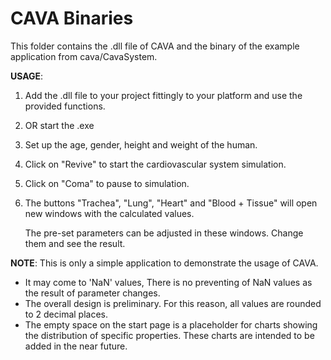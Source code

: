# CAVA Binaries

This folder contains the .dll file of CAVA and the binary of the example application from cava/CavaSystem.

**USAGE**:
1. Add the .dll file to your project fittingly to your platform and use the provided functions.
2. OR start the .exe
3. Set up the age, gender, height and weight of the human.
4. Click on "Revive" to start the cardiovascular system simulation.
5. Click on "Coma" to pause to simulation.
6. The buttons "Trachea", "Lung", "Heart" and "Blood + Tissue" will open new windows with the calculated values. 
   
    The pre-set parameters can be adjusted in these windows. Change them and see the result. 


**NOTE**:
This is only a simple application to demonstrate the usage of CAVA.
  - It may come to 'NaN' values, There is no preventing of NaN values as the result of parameter   changes.
  - The overall design is preliminary. For this reason, all values are rounded to 2 decimal places.
  - The empty space on the start page is a placeholder for charts showing the distribution of specific properties. These charts are intended to be added in the near future.

